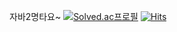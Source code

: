 자바2명타요~
[![Solved.ac프로필](http://mazassumnida.wtf/api/mini/generate_badge?boj=1231js)](https://solved.ac/1231js)
[![Hits](https://hits.seeyoufarm.com/api/count/incr/badge.svg?url=https%3A%2F%2Fgithub.com%2Fcomment2&count_bg=%2379C83D&title_bg=%23555555&icon=&icon_color=%23E7E7E7&title=hits&edge_flat=false)](https://hits.seeyoufarm.com)
